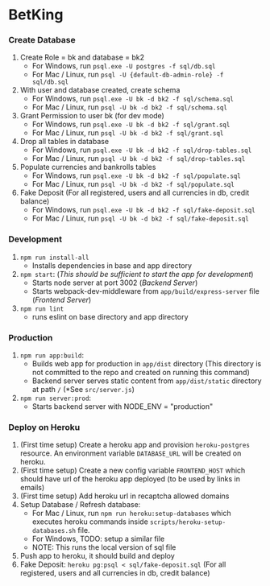 # BetKing

### Create Database
1. Create Role = bk and database = bk2
    * For Windows, run `psql.exe -U postgres -f sql/db.sql`
    * For Mac / Linux, run `psql -U {default-db-admin-role} -f sql/db.sql`
2. With user and database created, create schema
    * For Windows, run `psql.exe -U bk -d bk2 -f sql/schema.sql`
    * For Mac / Linux, run `psql -U bk -d bk2 -f sql/schema.sql`
3. Grant Permission to user bk (for dev mode)
    * For Windows, run `psql.exe -U bk -d bk2 -f sql/grant.sql`
    * For Mac / Linux, run `psql -U bk -d bk2 -f sql/grant.sql`
4. Drop all tables in database
    * For Windows, run `psql.exe -U bk -d bk2 -f sql/drop-tables.sql`
    * For Mac / Linux, run `psql -U bk -d bk2 -f sql/drop-tables.sql`
5. Populate currencies and bankrolls tables
    * For Windows, run `psql.exe -U bk -d bk2 -f sql/populate.sql`
    * For Mac / Linux, run `psql -U bk -d bk2 -f sql/populate.sql`
6. Fake Deposit (For all registered, users and all currencies in db, credit balance)
    * For Windows, run `psql.exe -U bk -d bk2 -f sql/fake-deposit.sql`
    * For Mac / Linux, run `psql -U bk -d bk2 -f sql/fake-deposit.sql`

### Development
1. `npm run install-all`
    * Installs dependencies in base and app directory
2. `npm start`: (*This should be sufficient to start the app for development*)
    * Starts node server at port 3002 (*Backend Server*)
    * Starts webpack-dev-middleware from `app/build/express-server` file (*Frontend Server*)
3. `npm run lint`
    * runs eslint on base directory and app directory

### Production
1. `npm run app:build`:
    * Builds web app for production in `app/dist` directory (This directory is not committed to the repo and created on running this command)
    * Backend server serves static content from `app/dist/static` directory at path `/` (*See `src/server.js`)
2. `npm run server:prod`:
    * Starts backend server with NODE_ENV = "production"

### Deploy on Heroku
1. (First time setup) Create a heroku app and provision `heroku-postgres` resource. An environment variable `DATABASE_URL` will be created on heroku.
2. (First time setup) Create a new config variable `FRONTEND_HOST` which should have url of the heroku app deployed (to be used by links in emails)
3. (First time setup) Add heroku url in recaptcha allowed domains
4. Setup Database / Refresh database:
    * For Mac / Linux, run `npm run heroku:setup-databases` which executes heroku commands inside `scripts/heroku-setup-databases.sh` file.
    * For Windows, TODO: setup a similar file
    * NOTE: This runs the local version of sql file
5. Push app to heroku, it should build and deploy
6. Fake Deposit: `heroku pg:psql < sql/fake-deposit.sql` (For all registered, users and all currencies in db, credit balance)
